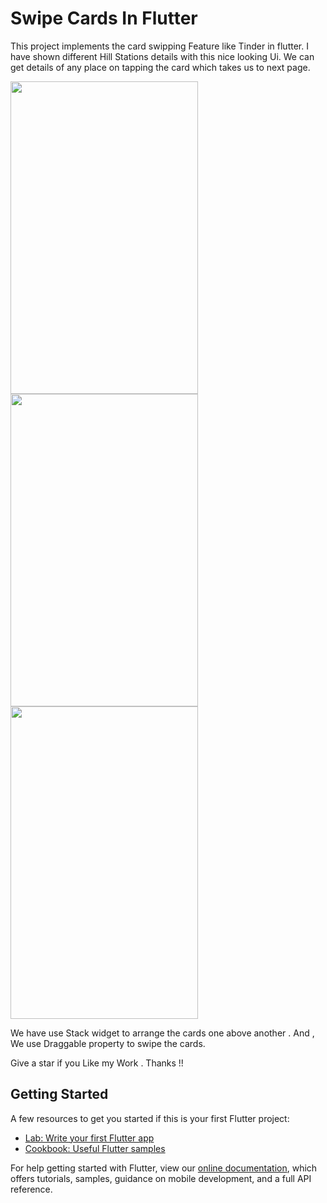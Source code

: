 # Swipe Cards In Flutter    

This project implements the card swipping Feature like Tinder in flutter. I have shown different Hill Stations details with this nice looking Ui. We can get details of any place on tapping the card which takes us to next page.


<img src="https://user-images.githubusercontent.com/46425856/55674644-eaf8dd80-58d4-11e9-8d60-8649a3e3e950.jpg" width="300" height="500" />

<img src="https://user-images.githubusercontent.com/46425856/55674647-f0eebe80-58d4-11e9-81f3-929ed1e75239.jpg"  width="300" height="500"/>

<img src="https://user-images.githubusercontent.com/46425856/55674652-fd731700-58d4-11e9-9ca5-5240dfec3633.jpg" width="300" height="500" />

We have use  Stack widget to arrange the cards one above another . And , We use Draggable property to swipe the cards.

Give a star if you Like my Work . Thanks !!

## Getting Started


A few resources to get you started if this is your first Flutter project:

- [Lab: Write your first Flutter app](https://flutter.io/docs/get-started/codelab)
- [Cookbook: Useful Flutter samples](https://flutter.io/docs/cookbook)

For help getting started with Flutter, view our 
[online documentation](https://flutter.io/docs), which offers tutorials, 
samples, guidance on mobile development, and a full API reference.
